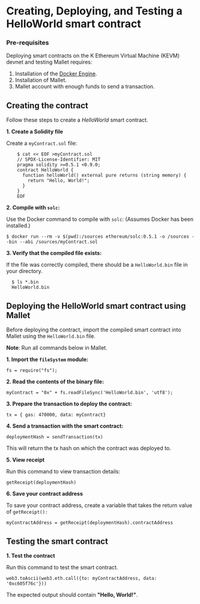 # Creating, Deploying, and Testing a HelloWorld smart contract

### Pre-requisites

Deploying smart contracts on the K Ethereum Virtual Machine (KEVM) devnet and testing Mallet requires:

1. Installation of the [Docker Engine](https://docs.docker.com/engine/install/).
2. Installation of Mallet.
3. Mallet account with enough funds to send a transaction.

## Creating the contract
Follow these steps to create a *HelloWorld* smart contract.

**1. Create a Solidity file**

Create a `myContract.sol` file:
```
    $ cat << EOF >myContract.sol
    // SPDX-License-Identifier: MIT
    pragma solidity >=0.5.1 <0.9.0;
    contract HelloWorld {
      function helloWorld() external pure returns (string memory) {
        return "Hello, World!";
      }
    }
    EOF
```

**2. Compile with `solc`:**

Use the Docker command to compile with `solc`: (Assumes Docker has been installed.)

`$ docker run --rm -v $(pwd):/sources ethereum/solc:0.5.1 -o /sources --bin --abi /sources/myContract.sol`
    
**3. Verify that the compiled file exists:**

If the file was correctly compiled, there should be a `HelloWorld.bin` file in your directory.
  
```
  $ ls *.bin
  HelloWorld.bin
```
       
## Deploying the HelloWorld smart contract using Mallet

Before deploying the contract, import the compiled smart contract into Mallet using the `HelloWorld.bin` file. 

**Note**: Run all commands below in Mallet.

**1. Import the `fileSystem` module:**

`fs = require("fs");`
    
**2. Read the contents of the binary file:**

`myContract = "0x" + fs.readFileSync('HelloWorld.bin', 'utf8');`
    
**3. Prepare the transaction to deploy the contract:**

`tx = { gas: 470000, data: myContract}`

**4. Send a transaction with the smart contract:**

`deploymentHash = sendTransaction(tx)`
    
This will return the tx hash on which the contract was deployed to.

**5. View receipt**

Run this command to view transaction details:

`getReceipt(deploymentHash)`
    
**6. Save your contract address**

To save your contract address, create a variable that takes the return value of `getReceipt():`

`myContractAddress = getReceipt(deploymentHash).contractAddress`

## Testing the smart contract

**1. Test the contract**

Run this command to test the smart contract.

`web3.toAscii(web3.eth.call({to: myContractAddress, data: '0xc605f76c'}))`
    
The expected output should contain **"Hello, World!"**. 
